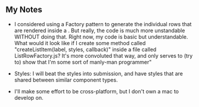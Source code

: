 ## My Notes

* I considered using a Factory pattern to generate the individual rows that are rendered inside a <FlatList>. But really, the code is much more unstandable WITHOUT doing that. Right now, my code is basic but understandable. What would it look like if I create some method called "createListItem(label, styles, callback)" inside a file called ListRowFactory.js? It's more convoluted that way, and only serves to (try to) show that I'm some sort of manly-man programmer"

* Styles: I will beat the styles into submission, and have styles that are shared between similar component types. 

* I'll make some effort to be cross-platform, but I don't own a mac to develop on.
